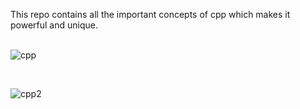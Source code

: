  This repo contains all the important concepts of cpp which makes it powerful and unique.<br><br>
 
 
 ![cpp](https://user-images.githubusercontent.com/83531337/160971582-d446d706-ab76-4711-b4bb-5becc290889f.png)
 
 
 <br>
 
![cpp2](https://user-images.githubusercontent.com/83531337/160971771-8d8c2451-acfe-4313-8d61-bb802c1423a4.png)
